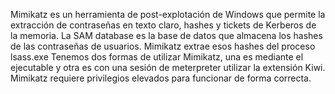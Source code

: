 Mimikatz es un herramienta de post-explotación de Windows que permite la extracción de contraseñas en texto claro, hashes y tickets de Kerberos de la memoria.
La SAM database es la base de datos que almacena los hashes de las contraseñas de usuarios. Mimikatz extrae esos hashes del proceso lsass.exe
Tenemos dos formas de utilizar Mimikatz, una es mediante el ejecutable y otra es con una sesión de meterpreter utilizar la extensión Kiwi.
Mimikatz requiere privilegios elevados para funcionar de forma correcta.
